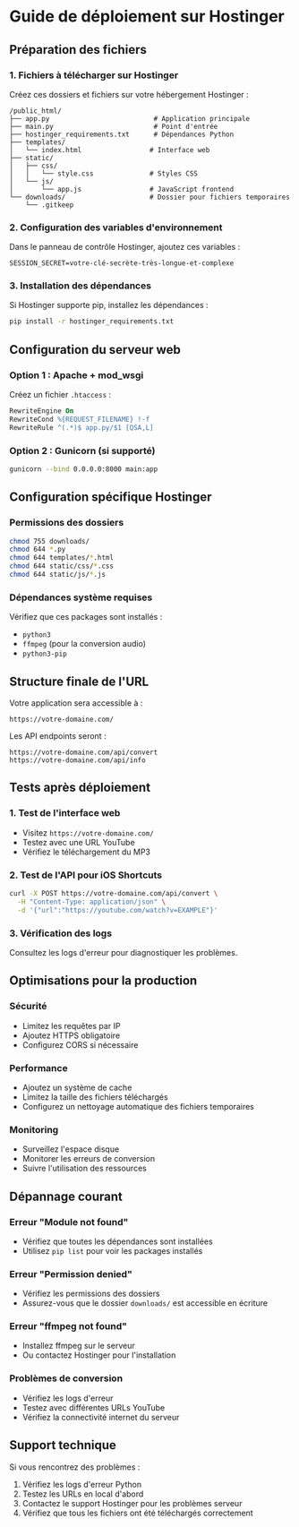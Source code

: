 # Guide de déploiement sur Hostinger

## Préparation des fichiers

### 1. Fichiers à télécharger sur Hostinger

Créez ces dossiers et fichiers sur votre hébergement Hostinger :

```
/public_html/
├── app.py                          # Application principale
├── main.py                         # Point d'entrée
├── hostinger_requirements.txt      # Dépendances Python
├── templates/
│   └── index.html                 # Interface web
├── static/
│   ├── css/
│   │   └── style.css              # Styles CSS
│   └── js/
│       └── app.js                 # JavaScript frontend
└── downloads/                     # Dossier pour fichiers temporaires
    └── .gitkeep
```

### 2. Configuration des variables d'environnement

Dans le panneau de contrôle Hostinger, ajoutez ces variables :

```
SESSION_SECRET=votre-clé-secrète-très-longue-et-complexe
```

### 3. Installation des dépendances

Si Hostinger supporte pip, installez les dépendances :

```bash
pip install -r hostinger_requirements.txt
```

## Configuration du serveur web

### Option 1 : Apache + mod_wsgi

Créez un fichier `.htaccess` :

```apache
RewriteEngine On
RewriteCond %{REQUEST_FILENAME} !-f
RewriteRule ^(.*)$ app.py/$1 [QSA,L]
```

### Option 2 : Gunicorn (si supporté)

```bash
gunicorn --bind 0.0.0.0:8000 main:app
```

## Configuration spécifique Hostinger

### Permissions des dossiers
```bash
chmod 755 downloads/
chmod 644 *.py
chmod 644 templates/*.html
chmod 644 static/css/*.css
chmod 644 static/js/*.js
```

### Dépendances système requises

Vérifiez que ces packages sont installés :
- `python3`
- `ffmpeg` (pour la conversion audio)
- `python3-pip`

## Structure finale de l'URL

Votre application sera accessible à :
```
https://votre-domaine.com/
```

Les API endpoints seront :
```
https://votre-domaine.com/api/convert
https://votre-domaine.com/api/info
```

## Tests après déploiement

### 1. Test de l'interface web
- Visitez `https://votre-domaine.com/`
- Testez avec une URL YouTube
- Vérifiez le téléchargement du MP3

### 2. Test de l'API pour iOS Shortcuts
```bash
curl -X POST https://votre-domaine.com/api/convert \
  -H "Content-Type: application/json" \
  -d '{"url":"https://youtube.com/watch?v=EXAMPLE"}'
```

### 3. Vérification des logs
Consultez les logs d'erreur pour diagnostiquer les problèmes.

## Optimisations pour la production

### Sécurité
- Limitez les requêtes par IP
- Ajoutez HTTPS obligatoire
- Configurez CORS si nécessaire

### Performance
- Ajoutez un système de cache
- Limitez la taille des fichiers téléchargés
- Configurez un nettoyage automatique des fichiers temporaires

### Monitoring
- Surveillez l'espace disque
- Monitorer les erreurs de conversion
- Suivre l'utilisation des ressources

## Dépannage courant

### Erreur "Module not found"
- Vérifiez que toutes les dépendances sont installées
- Utilisez `pip list` pour voir les packages installés

### Erreur "Permission denied"
- Vérifiez les permissions des dossiers
- Assurez-vous que le dossier `downloads/` est accessible en écriture

### Erreur "ffmpeg not found"
- Installez ffmpeg sur le serveur
- Ou contactez Hostinger pour l'installation

### Problèmes de conversion
- Vérifiez les logs d'erreur
- Testez avec différentes URLs YouTube
- Vérifiez la connectivité internet du serveur

## Support technique

Si vous rencontrez des problèmes :
1. Vérifiez les logs d'erreur Python
2. Testez les URLs en local d'abord
3. Contactez le support Hostinger pour les problèmes serveur
4. Vérifiez que tous les fichiers ont été téléchargés correctement